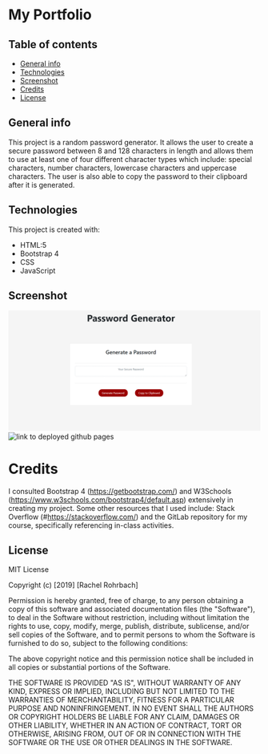 # My Portfolio

## Table of contents
* [General info](#general-info)
* [Technologies](#technologies)
* [Screenshot](#screenshot)
* [Credits](#credits)
* [License](#license)

## General info
This project is a random password generator. It allows the user to create a secure password between 8 and 128 characters in length and allows them to use at least one of four different character types which include: special characters, number characters, lowercase characters and uppercase characters. The user is also able to copy the password to their clipboard after it is generated. 
	
## Technologies
This project is created with:
* HTML:5
* Bootstrap 4
* CSS
* JavaScript

## Screenshot
![project screenshot](assets/generate-password-screenshot.png)
![link to deployed github pages](https://rachelrohrbach.github.io/homework-3/)


# Credits
I consulted Bootstrap 4 (https://getbootstrap.com/) and W3Schools (https://www.w3schools.com/bootstrap4/default.asp) extensively in creating my project. Some other resources that I used include: Stack Overflow (#https://stackoverflow.com/) and the GitLab repository for my course, specifically referencing in-class activities. 

## License
MIT License

Copyright (c) [2019] [Rachel Rohrbach]

Permission is hereby granted, free of charge, to any person obtaining a copy
of this software and associated documentation files (the "Software"), to deal
in the Software without restriction, including without limitation the rights
to use, copy, modify, merge, publish, distribute, sublicense, and/or sell
copies of the Software, and to permit persons to whom the Software is
furnished to do so, subject to the following conditions:

The above copyright notice and this permission notice shall be included in all
copies or substantial portions of the Software.

THE SOFTWARE IS PROVIDED "AS IS", WITHOUT WARRANTY OF ANY KIND, EXPRESS OR
IMPLIED, INCLUDING BUT NOT LIMITED TO THE WARRANTIES OF MERCHANTABILITY,
FITNESS FOR A PARTICULAR PURPOSE AND NONINFRINGEMENT. IN NO EVENT SHALL THE
AUTHORS OR COPYRIGHT HOLDERS BE LIABLE FOR ANY CLAIM, DAMAGES OR OTHER
LIABILITY, WHETHER IN AN ACTION OF CONTRACT, TORT OR OTHERWISE, ARISING FROM,
OUT OF OR IN CONNECTION WITH THE SOFTWARE OR THE USE OR OTHER DEALINGS IN THE
SOFTWARE.